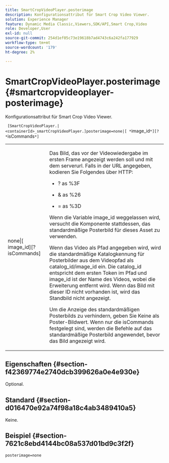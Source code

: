```yaml
---
title: SmartCropVideoPlayer.posterimage
description: Konfigurationsattribut für Smart Crop Video Viewer.
solution: Experience Manager
feature: Dynamic Media Classic,Viewers,SDK/API,Smart Crop,Video
role: Developer,User
exl-id: null
source-git-commit: 254d1ef05c73e19618b7ad4743c6a242fa177929
workflow-type: tm+mt
source-wordcount: '179'
ht-degree: 2%

---
```


# SmartCropVideoPlayer.posterimage{#smartcropvideoplayer-posterimage}

Konfigurationsattribut für Smart Crop Video Viewer.

` [SmartCropVideoPlayer.|<containerId>_smartCropVideoPlayer.]posterimage=none|[ *`image_id`*][? *`isCommands`*]`

<table id="table_C616483932C2482CA9794DDD7313FD7C"> 
 <tbody> 
  <tr> 
   <td colname="col1"> <p> <span class="codeph"> none|[<span class="varname"> image_id</span>][?<span class="varname"> isCommands</span>]</span> </p> </td> 
   <td colname="col2"> <p> Das Bild, das vor der Videowiedergabe im ersten Frame angezeigt werden soll und mit dem <span class="codeph"> serverurl</span>. Falls in der URL angegeben, kodieren Sie Folgendes über HTTP: </p> <p> 
     <ul id="ul_B38A687CEFE64C68A0B2C227A68A458F"> 
      <li id="li_E7AE1BDAC17E49E0B7ACF89C5C0529F0"> <p> <span class="codeph"> ?</span> as <span class="codeph"> %3F</span> </p> </li> 
      <li id="li_391CCF067F734480B2B4AFC9760C479A"> <p> <span class="codeph"> &amp;</span> as <span class="codeph"> %26</span> </p> </li> 
      <li id="li_6824B66A55554C5A8B12874DCF5BFAEE"> <p> <span class="codeph"> =</span> as <span class="codeph"> %3D</span> </p> </li> 
     </ul> </p> <p>Wenn die Variable <span class="codeph"><span class="varname"> image_id</span></span> weggelassen wird, versucht die Komponente stattdessen, das standardmäßige Posterbild für dieses Asset zu verwenden. </p> <p>Wenn das Video als Pfad angegeben wird, wird die standardmäßige Katalogkennung für Posterbilder aus dem Videopfad als <span class="codeph"> catalog_id/image_id</span> ein. Die <span class="codeph"> catalog_id</span> entspricht dem ersten Token im Pfad und <span class="codeph"> image_id</span> ist der Name des Videos, wobei die Erweiterung entfernt wird. Wenn das Bild mit dieser ID nicht vorhanden ist, wird das Standbild nicht angezeigt. </p> <p>Um die Anzeige des standardmäßigen Posterbilds zu verhindern, geben Sie <span class="codeph"> Keine</span> als Poster-Bildwert. Wenn nur die <span class="codeph"><span class="varname"> isCommands</span></span> festgelegt sind, werden die Befehle auf das standardmäßige Posterbild angewendet, bevor das Bild angezeigt wird. </p> </td> 
  </tr> 
 </tbody> 
</table>

## Eigenschaften {#section-f42369774e2740dcb399626a0e4e930e}

Optional.

## Standard {#section-d016470e92a74f98a18c4ab3489410a5}

Keine.

## Beispiel {#section-7621c8ebd4144bc08a537d01bd9c3f2f}

```
posterimage=none
```

